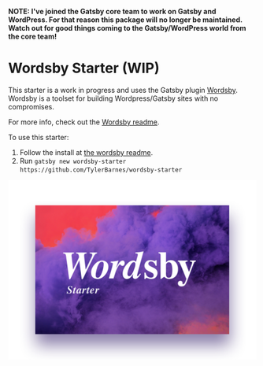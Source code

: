 __NOTE: I've joined the Gatsby core team to work on Gatsby and WordPress. For that reason this package will no longer be maintained. Watch out for good things coming to the Gatsby/WordPress world from the core team!__

# Wordsby Starter (WIP)

This starter is a work in progress and uses the Gatsby plugin [Wordsby](https://github.com/TylerBarnes/wordsby).
Wordsby is a toolset for building Wordpress/Gatsby sites with no compromises.

For more info, check out the [Wordsby readme](https://github.com/TylerBarnes/wordsby).

To use this starter:

1. Follow the install at [the wordsby readme](https://github.com/TylerBarnes/wordsby).
2. Run `gatsby new wordsby-starter https://github.com/TylerBarnes/wordsby-starter`

![Wordsby starter](wordsby-starter.png?raw=true "Wordsby starter")
